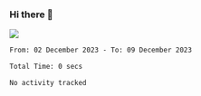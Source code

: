 ### Hi there 👋️

![](https://komarev.com/ghpvc/?username=Loner1024)

<!--START_SECTION:waka-->

```txt
From: 02 December 2023 - To: 09 December 2023

Total Time: 0 secs

No activity tracked
```

<!--END_SECTION:waka-->



